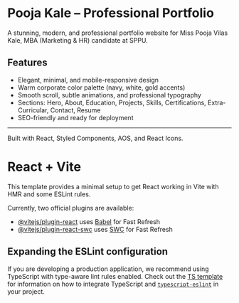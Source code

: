 # Pooja Kale – Professional Portfolio

A stunning, modern, and professional portfolio website for Miss Pooja Vilas Kale, MBA (Marketing & HR) candidate at SPPU.

## Features
- Elegant, minimal, and mobile-responsive design
- Warm corporate color palette (navy, white, gold accents)
- Smooth scroll, subtle animations, and professional typography
- Sections: Hero, About, Education, Projects, Skills, Certifications, Extra-Curricular, Contact, Resume
- SEO-friendly and ready for deployment

---

Built with React, Styled Components, AOS, and React Icons.

# React + Vite

This template provides a minimal setup to get React working in Vite with HMR and some ESLint rules.

Currently, two official plugins are available:

- [@vitejs/plugin-react](https://github.com/vitejs/vite-plugin-react/blob/main/packages/plugin-react) uses [Babel](https://babeljs.io/) for Fast Refresh
- [@vitejs/plugin-react-swc](https://github.com/vitejs/vite-plugin-react/blob/main/packages/plugin-react-swc) uses [SWC](https://swc.rs/) for Fast Refresh

## Expanding the ESLint configuration

If you are developing a production application, we recommend using TypeScript with type-aware lint rules enabled. Check out the [TS template](https://github.com/vitejs/vite/tree/main/packages/create-vite/template-react-ts) for information on how to integrate TypeScript and [`typescript-eslint`](https://typescript-eslint.io) in your project.
